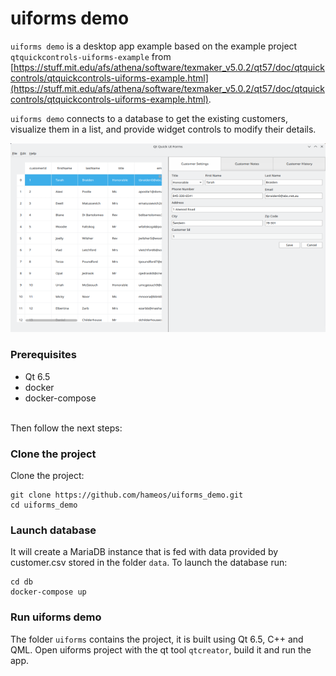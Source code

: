 # uiforms demo

`uiforms demo` is a desktop app example based on the example project `qtquickcontrols-uiforms-example` from [https://stuff.mit.edu/afs/athena/software/texmaker_v5.0.2/qt57/doc/qtquickcontrols/qtquickcontrols-uiforms-example.html](https://stuff.mit.edu/afs/athena/software/texmaker_v5.0.2/qt57/doc/qtquickcontrols/qtquickcontrols-uiforms-example.html).

`uiforms demo` connects to a database to get the existing customers, visualize them in a list, and provide widget controls to modify their details.

![uiforms demo](doc/screenshot.png "UIForms demo")

### Prerequisites
- Qt 6.5
- docker
- docker-compose

\
Then follow the next steps:

### Clone the project
Clone the project:
```shell
git clone https://github.com/hameos/uiforms_demo.git
cd uiforms_demo
```

### Launch database
It will create a MariaDB instance that is fed with data provided by customer.csv stored in the folder `data`. To launch the database run:
```shell
cd db
docker-compose up
```

### Run uiforms demo
The folder `uiforms` contains the project, it is built using Qt 6.5, C++ and QML. Open uiforms project with the qt tool `qtcreator`, build it and run the app.
